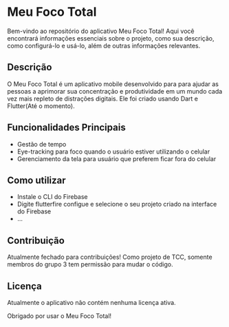 # Meu Foco Total

Bem-vindo ao repositório do aplicativo Meu Foco Total! Aqui você encontrará informações essenciais sobre o projeto, como sua descrição, como configurá-lo e usá-lo, além de outras informações relevantes.

## Descrição

O Meu Foco Total é um aplicativo mobile desenvolvido para para ajudar as pessoas a aprimorar sua concentração e produtividade em um mundo cada vez mais repleto de distrações digitais. Ele foi criado usando Dart e Flutter(Até o momento).

## Funcionalidades Principais

- Gestão de tempo
- Eye-tracking para foco quando o usuário estiver utilizando o celular
- Gerenciamento da tela para usuário que preferem ficar fora do celular

## Como utilizar

- Instale o CLI do Firebase
- Digite flutterfire configue e selecione o seu projeto criado na interface do Firebase
- ...

## Contribuição

Atualmente fechado para contribuições! Como projeto de TCC, somente membros do grupo 3 tem permissão para mudar o código.

## Licença

Atualmente o aplicativo não contém nenhuma licença ativa.

Obrigado por usar o Meu Foco Total!
